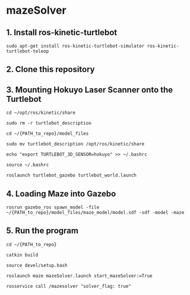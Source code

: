 # mazeSolver

## 1. Install ros-kinetic-turtlebot 

`sudo apt-get install ros-kinetic-turtlebot-simulator ros-kinetic-turtlebot-teleop`

## 2. Clone this repository

## 3. Mounting Hokuyo Laser Scanner onto the Turtlebot

`cd ~/opt/ros/kinetic/share`

`sudo rm -r turtlebot_description`

`cd ~/{PATH_to_repo}/model_files`

`sudo mv turtlebot_description /opt/ros/kinetic/share`

`echo "export TURTLEBOT_3D_SENSOR=hokuyo" >> ~/.bashrc`

`source ~/.bashrc`

`roslaunch turtlebot_gazebo turtlebot_world.launch`

## 4. Loading Maze into Gazebo

`rosrun gazebo_ros spawn_model -file ~/{PATH_to_repo}/model_files/maze_model/model.sdf -sdf -model -maze`

## 5. Run the program

`cd ~/{PATH_to_repo}`

`catkin build`

`source devel/setup.bash`

`roslaunch maze mazeSolver.launch start_mazeSolver:=True`

`rosservice call /mazesolver "solver_flag: true"`


